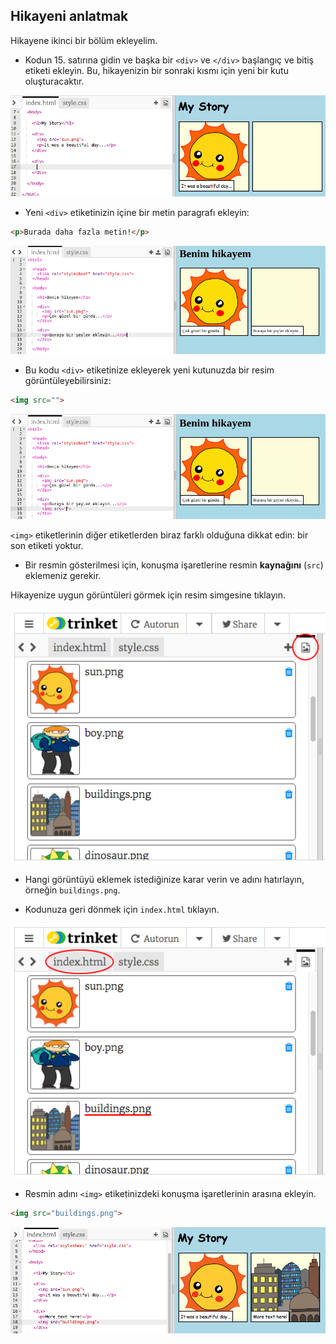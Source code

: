 ## Hikayeni anlatmak

Hikayene ikinci bir bölüm ekleyelim.

+ Kodun 15. satırına gidin ve başka bir `<div>` ve `</div>` başlangıç ve bitiş etiketi ekleyin. Bu, hikayenizin bir sonraki kısmı için yeni bir kutu oluşturacaktır.

![ekran görüntüsü](images/story-div.png)

+ Yeni `<div>` etiketinizin içine bir metin paragrafı ekleyin:

```html
<p>Burada daha fazla metin!</p>
```

![ekran görüntüsü](images/story-paragraph.png)

+ Bu kodu `<div>` etiketinize ekleyerek yeni kutunuzda bir resim görüntüleyebilirsiniz:

```html
<img src="">
```

![ekran görüntüsü](images/story-img-tag.png)

`<img>` etiketlerinin diğer etiketlerden biraz farklı olduğuna dikkat edin: bir son etiketi yoktur.

+ Bir resmin gösterilmesi için, konuşma işaretlerine resmin **kaynağını** (`src`) eklemeniz gerekir.

Hikayenize uygun görüntüleri görmek için resim simgesine tıklayın.

![ekran görüntüsü](images/story-see-images.png)

+ Hangi görüntüyü eklemek istediğinize karar verin ve adını hatırlayın, örneğin `buildings.png`.

+ Kodunuza geri dönmek için `index.html` tıklayın.

![ekran görüntüsü](images/story-image-name.png)

+ Resmin adını `<img>` etiketinizdeki konuşma işaretlerinin arasına ekleyin.

```html
<img src="buildings.png">
```

![ekran görüntüsü](images/story-image-name-add.png)